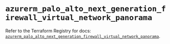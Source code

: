 # `azurerm_palo_alto_next_generation_firewall_virtual_network_panorama`

Refer to the Terraform Registry for docs: [`azurerm_palo_alto_next_generation_firewall_virtual_network_panorama`](https://registry.terraform.io/providers/hashicorp/azurerm/4.37.0/docs/resources/palo_alto_next_generation_firewall_virtual_network_panorama).
